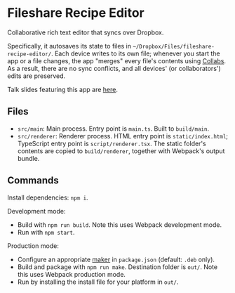 # Fileshare Recipe Editor

Collaborative rich text editor that syncs over Dropbox.

Specifically, it autosaves its state to files in `~/Dropbox/Files/fileshare-recipe-editor/`. Each device writes to its own file; whenever you start the app or a file changes, the app "merges" every file's contents using [Collabs](https://collabs.readthedocs.io/en/latest/). As a result, there are no sync conflicts, and all devices' (or collaborators') edits are preserved.

Talk slides featuring this app are [here](https://docs.google.com/presentation/d/13I3L76R-wwiXxgTXI2ide3zlbjiWoTWXMSU9YbQdYXU/edit?usp=sharing).

## Files

- `src/main`: Main process. Entry point is `main.ts`. Built to `build/main`.
- `src/renderer`: Renderer process. HTML entry point is `static/index.html`; TypeScript entry point is `script/renderer.tsx`. The static folder's contents are copied to `build/renderer`, together with Webpack's output bundle.

## Commands

Install dependencies: `npm i`.

Development mode:

- Build with `npm run build`. Note this uses Webpack development mode.
- Run with `npm start`.

Production mode:

- Configure an appropriate [maker](https://www.electronforge.io/config/makers) in `package.json` (default: `.deb` only).
- Build and package with `npm run make`. Destination folder is `out/`. Note this uses Webpack production mode.
- Run by installing the install file for your platform in `out/`.
